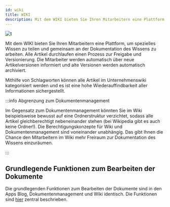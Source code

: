 ```yaml
---
id: wiki
title: WIKI
description: Mit dem WIKI bieten Sie Ihren Mitarbeitern eine Plattform, um spezielles Wissen zu teilen und gemeinsam an der Dokumentation des Wissens zu arbeiten. Mit Hilfe von Schlagworten können alle Artikel im Unternehmenswiki kategorisiert werden und es ist eine hohe Wiederauffindbarkeit aller Informationen sichergestellt.
---
```


![t](https://caqadmin.blob.core.windows.net/public-screenshots/All%20Integration%20Specs/KnowledgeBase.png)

Mit dem WIKI bieten Sie Ihren Mitarbeitern eine Plattform, um spezielles Wissen zu teilen und gemeinsam an der Dokumentation des Wissens zu arbeiten.
Alle Artikel durchlaufen einen Prozess zur Freigabe und Versionierung. Die Mitarbeiter werden automatisch über neue Artikelversionen informiert und alte Versionen werden automatisch archiviert.

Mithilfe von Schlagworten können alle Artikel im Unternehmenswiki kategorisiert werden und es ist eine hohe Wiederauffindbarkeit aller Informationen sichergestellt.

:::info Abgrenzung zum Dokumentenmanagement

Im Gegensatz zum Dokumentenmanagement könnten Sie im Wiki beispielsweise bewusst auf eine Ordnerstruktur verzichtet, sodass alle Artikel gleichberechtigt nebeneinander stehen (bei Wikipedia gibt es auch keine Ordner!).
Die Berechtigungskonzepte für Wiki und Dokumentenmanagement sind voneinander unabhängig. Das gibt Ihnen die Chance den Mitarbeitern im Wiki mehr Freiraum zur Dokumentation des Wissens einzuräumen.

:::

## Grundlegende Funktionen zum Bearbeiten der Dokumente

Die grundlegenden Funktionen zum Bearbeiten der Dokumente sind in den Apps Blog, Dokumentenmanagement und Wiki identisch. Die Funktionen sind [hier](/docs/apps/article-shared) zentral beschrieben.
